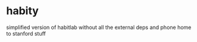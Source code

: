 # habity
simplified version of habitlab without all the external deps and phone home to stanford stuff
